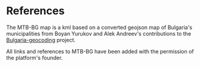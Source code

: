 # References

The MTB-BG map is a kml based on a converted geojson map of Bulgaria's municipalities from Boyan Yurukov and Alek Andreev's contributions to the [Bulgaria-geocoding](https://github.com/yurukov/Bulgaria-geocoding) project.

All links and references to MTB-BG have been added with the permission of the platform's founder.

